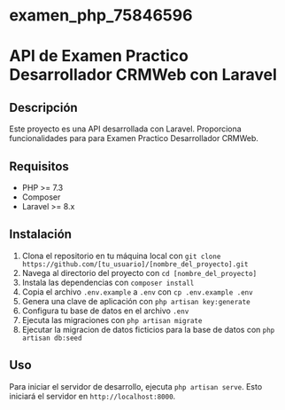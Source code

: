# examen_php_75846596

# API de Examen Practico Desarrollador CRMWeb con Laravel

## Descripción

Este proyecto es una API desarrollada con Laravel. Proporciona funcionalidades para para Examen Practico Desarrollador CRMWeb.

## Requisitos

- PHP >= 7.3
- Composer
- Laravel >= 8.x

## Instalación

1. Clona el repositorio en tu máquina local con `git clone https://github.com/[tu_usuario]/[nombre_del_proyecto].git`
2. Navega al directorio del proyecto con `cd [nombre_del_proyecto]`
3. Instala las dependencias con `composer install`
4. Copia el archivo `.env.example` a `.env` con `cp .env.example .env`
5. Genera una clave de aplicación con `php artisan key:generate`
6. Configura tu base de datos en el archivo `.env`
7. Ejecuta las migraciones con `php artisan migrate`
8. Ejecutar la migracion de datos ficticios para la base de datos con `php artisan db:seed`

## Uso

Para iniciar el servidor de desarrollo, ejecuta `php artisan serve`. Esto iniciará el servidor en `http://localhost:8000`.
